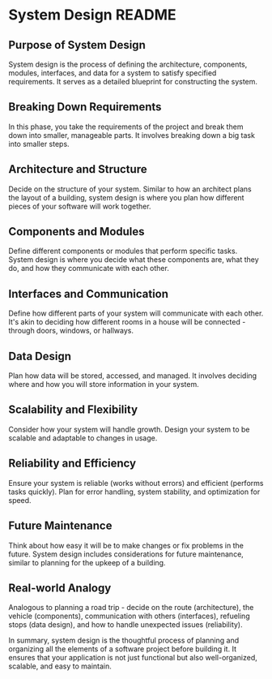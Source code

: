 # System Design README

## Purpose of System Design
System design is the process of defining the architecture, components, modules, interfaces, and data for a system to satisfy specified requirements. It serves as a detailed blueprint for constructing the system.

## Breaking Down Requirements
In this phase, you take the requirements of the project and break them down into smaller, manageable parts. It involves breaking down a big task into smaller steps.

## Architecture and Structure
Decide on the structure of your system. Similar to how an architect plans the layout of a building, system design is where you plan how different pieces of your software will work together.

## Components and Modules
Define different components or modules that perform specific tasks. System design is where you decide what these components are, what they do, and how they communicate with each other.

## Interfaces and Communication
Define how different parts of your system will communicate with each other. It's akin to deciding how different rooms in a house will be connected - through doors, windows, or hallways.

## Data Design
Plan how data will be stored, accessed, and managed. It involves deciding where and how you will store information in your system.

## Scalability and Flexibility
Consider how your system will handle growth. Design your system to be scalable and adaptable to changes in usage.

## Reliability and Efficiency
Ensure your system is reliable (works without errors) and efficient (performs tasks quickly). Plan for error handling, system stability, and optimization for speed.

## Future Maintenance
Think about how easy it will be to make changes or fix problems in the future. System design includes considerations for future maintenance, similar to planning for the upkeep of a building.

## Real-world Analogy
Analogous to planning a road trip - decide on the route (architecture), the vehicle (components), communication with others (interfaces), refueling stops (data design), and how to handle unexpected issues (reliability).

In summary, system design is the thoughtful process of planning and organizing all the elements of a software project before building it. It ensures that your application is not just functional but also well-organized, scalable, and easy to maintain.
